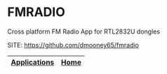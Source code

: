 # FMRADIO
 
 Cross platform FM Radio App for RTL2832U dongles
 
 SITE: https://github.com/dmooney65/fmradio

 | [Applications](https://portable-linux-apps.github.io/apps.html) | [Home](https://portable-linux-apps.github.io)
 | --- | --- |
